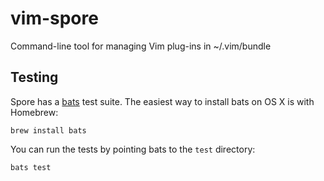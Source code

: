 # vim-spore

Command-line tool for managing Vim plug-ins in ~/.vim/bundle

## Testing

Spore has a [bats](https://github.com/sstephenson/bats) test suite. The
easiest way to install bats on OS X is with Homebrew:

	brew install bats

You can run the tests by pointing bats to the `test` directory:

	bats test

